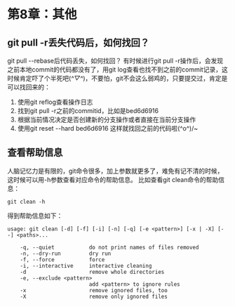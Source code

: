 # 第8章：其他

## git pull -r丢失代码后，如何找回？
git pull --rebase后代码丢失，如何找回？
有时候进行git pull -r操作后，会发现之前本地commit的代码都没有了，用git log查看也找不到之前的commit记录，这时候肯定吓了个半死吧(*^▽^*)，不要怕，git不会这么弱鸡的，只要提交过，肯定是可以找回来的：
1. 使用git reflog查看操作日志
2. 找到git pull -r之前的commitid，比如是bed6d6916
3. 根据当前情况决定是否创建新的分支操作或者直接在当前分支操作
4. 使用git reset --hard bed6d6916
这样就找回之前的代码啦\(^o^)/~

## 查看帮助信息
人脑记忆力是有限的，git命令很多，加上参数就更多了，难免有记不清的时候，这时候可以用-h参数查看对应命令的帮助信息。
比如查看git clean命令的帮助信息：
```shell
git clean -h
```
得到帮助信息如下：
```shell
usage: git clean [-d] [-f] [-i] [-n] [-q] [-e <pattern>] [-x | -X] [--] <paths>...

    -q, --quiet           do not print names of files removed
    -n, --dry-run         dry run
    -f, --force           force
    -i, --interactive     interactive cleaning
    -d                    remove whole directories
    -e, --exclude <pattern>
                          add <pattern> to ignore rules
    -x                    remove ignored files, too
    -X                    remove only ignored files
```
